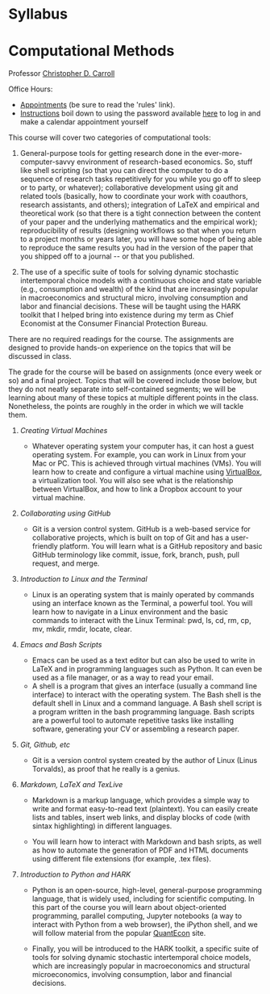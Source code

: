 # Syllabus
# Computational Methods

Professor [Christopher D. Carroll](http://www.econ2.jhu.edu/people/ccarroll)


Office Hours:

   * [Appointments](https://calendar.google.com/calendar/selfsched?sstoken=UUNxMjFfNUtvakNSfGRlZmF1bHR8NjZhZDA0NmI3YmE5N2Y5N2Y3YjE2MzI5ZDg5YTYwYjQ) (be sure to read the 'rules' link).
   * [Instructions](https://www.econ2.jhu.edu/people/ccarroll/calendar.html) boil down to using the password available [here](https://www.econ2.jhu.edu/people/ccarroll/private/PasswordForCarrollCDCApptsAccount.txt) to log in and make a calendar appointment yourself

This course will cover two categories of computational tools:

1. General-purpose tools for getting research done in the ever-more-computer-savvy environment of research-based economics.  So, stuff like shell scripting (so that you can direct the computer to do a sequence of research tasks repetitively for you while you go off to sleep or to party, or whatever); collaborative development using git and related tools (basically, how to coordinate your work with coauthors, research assistants, and others); integration of LaTeX and empirical and theoretical work (so that there is a tight connection between the content of your paper and the underlying mathematics and the empirical work); reproducibility of results (designing workflows so that when you return to a project months or years later, you will have some hope of being able to reproduce the same results you had in the version of the paper that you shipped off to a journal -- or that you published.

0. The use of a specific suite of tools for solving dynamic stochastic intertemporal choice models with a continuous choice and state variable (e.g., consumption and wealth) of the kind that are increasingly popular in macroeconomics and structural micro, involving consumption and labor and financial decisions.  These will be taught using the HARK toolkit that I helped bring into existence during my term as Chief Economist at the Consumer Financial Protection Bureau.

There are no required readings for the course. The assignments are designed to provide hands-on experience on the topics that will be discussed in class.

<!-- The TA will set up a Google Group for the class, which will serve as a forum for questions and answers among yourselves. Please send to the TA the email address that you want to be linked to that group. -->

The grade for the course will be based on assignments (once every week or so) and a final project.  Topics that will be covered include those below, but they do not
neatly separate into self-contained segments; we will be learning about many of
these topics at multiple different points in the class.  Nonetheless, the points
are roughly in the order in which we will tackle them.

1. *Creating Virtual Machines*
    * Whatever operating system your computer has, it can host a guest operating system. For example, you can work in Linux from your Mac or PC. This	is achieved through virtual machines (VMs). You will learn how to create and configure a virtual machine using [VirtualBox](https://www.virtualbox.org/wiki/Downloads), a virtualization tool. You will also see what is the relationship between VirtualBox, and how to link a Dropbox account to your virtual machine.

5. *Collaborating using GitHub*

   * Git is a version control system. GitHub is a web-based service for collaborative projects, which is built on top of Git and has a user-friendly platform. You will learn what is a GitHub repository and basic GitHub terminology like commit, issue, fork, branch, push, pull request, and merge.

2. *Introduction to Linux and the Terminal*
    * Linux is an operating system that is mainly operated by commands using an interface known as the Terminal, a powerful tool. You will learn how to navigate in a Linux environment and the basic commands to interact with the Linux Terminal: pwd, ls, cd, rm, cp, mv, mkdir, rmdir, locate, clear.

3. *Emacs and Bash Scripts*
    * Emacs can be used as a text editor but can also	be used	to write in LaTeX and in programming languages such as Python. It can even be used as a file manager, or as a way to read your email.
    * A shell is a program that gives	an interface (usually a command line interface) to interact with the operating system. The Bash shell is the default shell in Linux and a command language. A Bash shell script is a program written in the bash programming language. Bash scripts are a powerful tool to automate repetitive tasks like installing software, generating your CV or assembling a research paper.

0. *Git, Github, etc*
   * Git is a version control system created by the author of Linux (Linus Torvalds), as proof that he really is a genius.

4. *Markdown, LaTeX and TexLive*
   * Markdown is a markup language, which provides a simple way to write and format easy-to-read text (plaintext). You can easily create lists and tables, insert web links, and display blocks of code (with sintax highlighting) in different languages.

   * You will learn how to interact with Markdown and bash sripts, as well as how to automate the generation of PDF and HTML documents using different file extensions (for example, .tex files).

6. *Introduction to Python and HARK*
   * Python is an open-source, high-level, general-purpose programming language, that is widely used, including for scientific computing. In this part of the course you will learn about object-oriented programming, parallel computing, Jupyter notebooks (a way to interact with Python from a web browser), the iPython shell, and we will follow material from the popular [QuantEcon](https://quantecon.org/) site.

   * Finally, you will be introduced to the HARK toolkit, a specific suite of tools for solving dynamic stochastic intertemporal choice models, which are increasingly popular in macroeconomics and structural microeconomics, involving consumption, labor and financial decisions.
